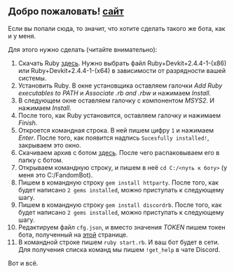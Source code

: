## Добро пожаловать! [сайт](https://rusy233-ms.github.io/FandomBot/)
Если вы попали сюда, то значит, что хотите сделать такого же бота, как и у меня. 

Для этого нужно сделать (читайте внимательно):

1. Скачать Ruby [здесь](https://rubyinstaller.org/downloads/). Нужно выбрать файл Ruby+Devkit+2.4.4-1-(x86) или Ruby+Devkit+2.4.4-1-(x64) в зависимости от разрядности вашей системы. 
2. Установить Ruby. В окне установщика оставляем галочки _Add Ruby executables to PATH_ и _Associate .rb and .rbw_ и нажимаем _Install_. 
3. В следующем окне оставляем галочку с компонентом _MSYS2_. И нажимаем _Install_. 
4. После того, как Ruby установится, оставляем галочку и нажимаем _Finish_. 
5. Откроется командная строка. В ней пишем цифру `1` и нажимаем _Enter_. После того, как появится надпись `Sucesfully installed!`, закрываем это окно. 
6. Скачиваем архив с ботом [здесь](https://github.com/Rusy233-ms/FandomBot/archive/master.zip). После чего распаковываем его в папку с ботом. 
7. Открываем командную строку, и пишем в неё `cd C:/<путь к боту>` (у меня это C:/FandomBot). 
8. Пишем в командную строку `gem install httparty`. После того, как будет написано `2 gems installed`, можно приступать к следующему шагу. 
9. Пишем в командную строку `gem install discordrb`. После того, как будет написано `2 gems installed`, можно приступать к следующему шагу.
10. Редактируем файл `cfg.json`, и вместо значения _TOKEN_ пишем токен бота, полученный на [этой](https://discordapp.com/developers/applications/me) странице. 
11. В командной строке пишем `ruby start.rb`. И ваш бот будет в сети. Для получения списка команд мы пишем `!get_help` в чате Discord. 

Вот и всё. 

